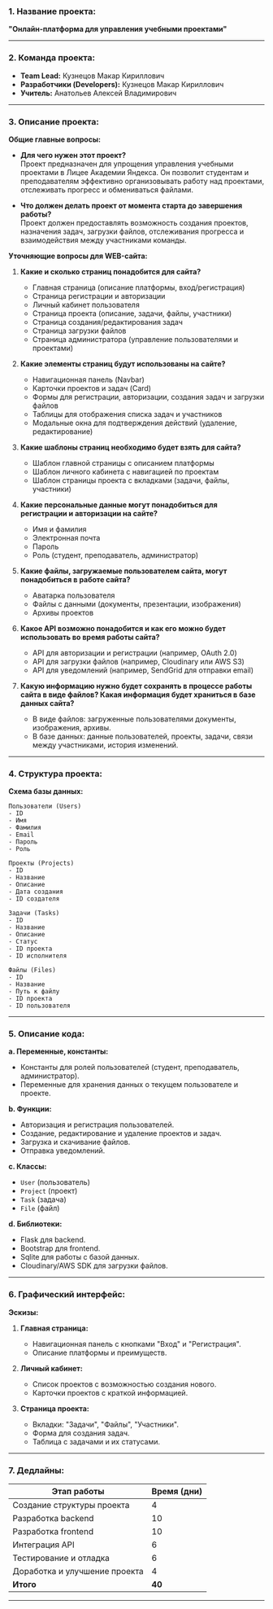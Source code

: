 ### 1. Название проекта:  
**"Онлайн-платформа для управления учебными проектами"**

---

### 2. Команда проекта:  
- **Team Lead:** Кузнецов Макар Кириллович 
- **Разработчики (Developers):** Кузнецов Макар Кириллович 
- **Учитель:** Анатольев Алексей Владимирович

---

### 3. Описание проекта:  
**Общие главные вопросы:**  
- **Для чего нужен этот проект?**  
  Проект предназначен для упрощения управления учебными проектами в Лицее Академии Яндекса. Он позволит студентам и преподавателям эффективно организовывать работу над проектами, отслеживать прогресс и обмениваться файлами.  

- **Что должен делать проект от момента старта до завершения работы?**  
  Проект должен предоставлять возможность создания проектов, назначения задач, загрузки файлов, отслеживания прогресса и взаимодействия между участниками команды.  

**Уточняющие вопросы для WEB-сайта:**  
1. **Какие и сколько страниц понадобится для сайта?**  
   - Главная страница (описание платформы, вход/регистрация)  
   - Страница регистрации и авторизации  
   - Личный кабинет пользователя  
   - Страница проекта (описание, задачи, файлы, участники)  
   - Страница создания/редактирования задач  
   - Страница загрузки файлов  
   - Страница администратора (управление пользователями и проектами)  

2. **Какие элементы страниц будут использованы на сайте?**  
   - Навигационная панель (Navbar)  
   - Карточки проектов и задач (Card)  
   - Формы для регистрации, авторизации, создания задач и загрузки файлов  
   - Таблицы для отображения списка задач и участников  
   - Модальные окна для подтверждения действий (удаление, редактирование)  

3. **Какие шаблоны страниц необходимо будет взять для сайта?**  
   - Шаблон главной страницы с описанием платформы  
   - Шаблон личного кабинета с навигацией по проектам  
   - Шаблон страницы проекта с вкладками (задачи, файлы, участники)  

4. **Какие персональные данные могут понадобиться для регистрации и авторизации на сайте?**  
   - Имя и фамилия  
   - Электронная почта  
   - Пароль  
   - Роль (студент, преподаватель, администратор)  

5. **Какие файлы, загружаемые пользователем сайта, могут понадобиться в работе сайта?**  
   - Аватарка пользователя  
   - Файлы с данными (документы, презентации, изображения)  
   - Архивы проектов  

6. **Какое API возможно понадобится и как его можно будет использовать во время работы сайта?**  
   - API для авторизации и регистрации (например, OAuth 2.0)  
   - API для загрузки файлов (например, Cloudinary или AWS S3)  
   - API для уведомлений (например, SendGrid для отправки email)  

7. **Какую информацию нужно будет сохранять в процессе работы сайта в виде файлов? Какая информация будет храниться в базе данных сайта?**  
   - В виде файлов: загруженные пользователями документы, изображения, архивы.  
   - В базе данных: данные пользователей, проекты, задачи, связи между участниками, история изменений.  

---

### 4. Структура проекта:  
**Схема базы данных:**  
```
Пользователи (Users)  
- ID  
- Имя  
- Фамилия  
- Email  
- Пароль  
- Роль  

Проекты (Projects)  
- ID  
- Название  
- Описание  
- Дата создания  
- ID создателя  

Задачи (Tasks)  
- ID  
- Название  
- Описание  
- Статус  
- ID проекта  
- ID исполнителя  

Файлы (Files)  
- ID  
- Название  
- Путь к файлу  
- ID проекта  
- ID пользователя  
```

---

### 5. Описание кода:  
**a. Переменные, константы:**  
- Константы для ролей пользователей (студент, преподаватель, администратор).  
- Переменные для хранения данных о текущем пользователе и проекте.  

**b. Функции:**  
- Авторизация и регистрация пользователей.  
- Создание, редактирование и удаление проектов и задач.  
- Загрузка и скачивание файлов.  
- Отправка уведомлений.  
 
**c. Классы:**  
- `User` (пользователь)  
- `Project` (проект)  
- `Task` (задача)  
- `File` (файл)  

**d. Библиотеки:**  
- Flask для backend.  
- Bootstrap для frontend.  
- Sqlite для работы с базой данных.  
- Cloudinary/AWS SDK для загрузки файлов.  
 
---

### 6. Графический интерфейс:  
**Эскизы:**  
1. **Главная страница:**  
   - Навигационная панель с кнопками "Вход" и "Регистрация".  
   - Описание платформы и преимуществ.  

2. **Личный кабинет:**  
   - Список проектов с возможностью создания нового.  
   - Карточки проектов с краткой информацией.  

3. **Страница проекта:**  
   - Вкладки: "Задачи", "Файлы", "Участники".  
   - Форма для создания задач.  
   - Таблица с задачами и их статусами.  

---

### 7. Дедлайны:  
| Этап работы                     | Время (дни) |  
|---------------------------------|-------------|  
| Создание структуры проекта      | 4           |  
| Разработка backend              | 10          |  
| Разработка frontend             | 10          |  
| Интеграция API                  | 6           |  
| Тестирование и отладка          | 6           |  
| Доработка и улучшение проекта   | 4           |  
| **Итого**                       | **40**      |  

--- 
